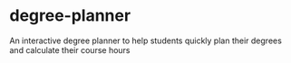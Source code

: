 # degree-planner
An interactive degree planner to help students quickly plan their degrees and calculate their course hours
